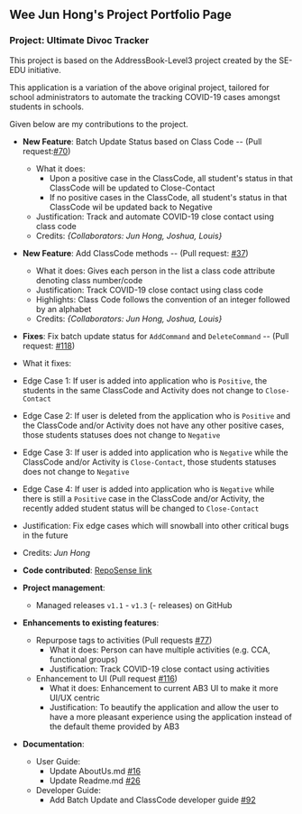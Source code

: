 
Wee Jun Hong's Project Portfolio Page
---

### Project: Ultimate Divoc Tracker

This project is based on the AddressBook-Level3 project created by the SE-EDU initiative. 

This application is a variation of the above original project, tailored for school administrators to automate the tracking COVID-19 cases amongst students in schools.

Given below are my contributions to the project.

* **New Feature**: Batch Update Status based on Class Code -- (Pull request:[\#70](https://github.com/AY2122S2-CS2103T-T12-1/tp/pull/70))
  * What it does:
    * Upon a positive case in the ClassCode, all student's status in that ClassCode will be updated to Close-Contact
    * If no positive cases in the ClassCode, all student's status in that ClassCode wil be updated back to Negative
  * Justification: Track and automate COVID-19 close contact using class code
  * Credits: *{Collaborators: Jun Hong, Joshua, Louis}*
  
* **New Feature**: Add ClassCode methods -- (Pull request: [\#37](https://github.com/AY2122S2-CS2103T-T12-1/tp/pull/37))
  * What it does: Gives each person in the list a class code attribute denoting class number/code
  * Justification: Track COVID-19 close contact using class code
  * Highlights: Class Code follows the convention of an integer followed by an alphabet
  * Credits: *{Collaborators: Jun Hong, Joshua, Louis}*

* **Fixes**: Fix batch update status for `AddCommand` and `DeleteCommand`  -- (Pull request: [\#118](https://github.com/AY2122S2-CS2103T-T12-1/tp/pull/118))
* What it fixes:
* Edge Case 1: If user is added into application who is `Positive`, the students in the same ClassCode and Activity does not change to `Close-Contact`
* Edge Case 2: If user is deleted from the application who is `Positive` and the ClassCode and/or Activity does not have any other positive cases, those students statuses does not change to `Negative`
* Edge Case 3: If user is added into application who is `Negative` while the ClassCode and/or Activity is `Close-Contact`, those students statuses does not change to `Negative`
* Edge Case 4: If user is added into application who is `Negative` while there is still a `Positive` case in the ClassCode and/or Activity, the recently added student status will be changed to `Close-Contact`
* Justification: Fix edge cases which will snowball into other critical bugs in the future
* Credits: *Jun Hong*


* **Code contributed**: [RepoSense link](https://nus-cs2103-ay2122s2.github.io/tp-dashboard/?search=whoisjunhong&sort=groupTitle&sortWithin=title&timeframe=commit&mergegroup=&groupSelect=groupByRepos&breakdown=true&checkedFileTypes=docs~functional-code~test-code~other)


* **Project management**:
  * Managed releases `v1.1` - `v1.3` (- releases) on GitHub


* **Enhancements to existing features**:
  * Repurpose tags to activities (Pull requests [\#77](https://github.com/AY2122S2-CS2103T-T12-1/tp/pull/77))
    * What it does: Person can have multiple activities (e.g. CCA, functional groups)
    * Justification: Track COVID-19 close contact using activities
  * Enhancement to UI (Pull request [\#116](https://github.com/AY2122S2-CS2103T-T12-1/tp/pull/116))
    * What it does: Enhancement to current AB3 UI to make it more UI/UX centric
    * Justification: To beautify the application and allow the user to have a more pleasant experience using the application instead of the default theme provided by AB3
  

* **Documentation**:
  * User Guide:
    * Update AboutUs.md [\#16](https://github.com/AY2122S2-CS2103T-T12-1/tp/pull/16)
    * Update Readme.md [\#26](https://github.com/AY2122S2-CS2103T-T12-1/tp/pull/26)
  * Developer Guide:
    * Add Batch Update and ClassCode developer guide [\#92](https://github.com/AY2122S2-CS2103T-T12-1/tp/pull/92)
    
